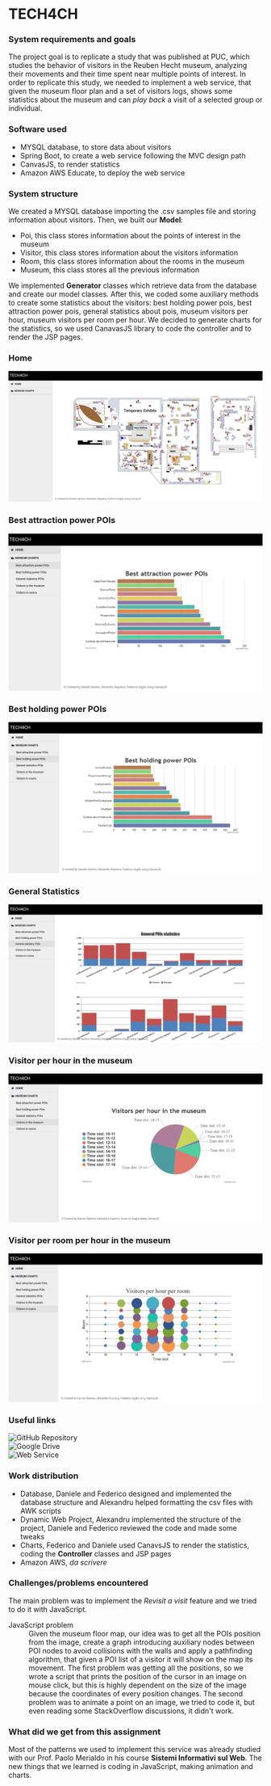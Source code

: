 # TECH4CH
### System requirements and goals
The project goal is to replicate a study that was published at PUC, which studies the behavior of visitors in the Reuben Hecht museum, analyzing their movements and their time spent near multiple points of interest. In order to replicate this study, we needed to implement a web service, that given the museum floor plan and a set of visitors logs, shows some statistics about the museum and can *play back* a visit of a selected group or individual.
### Software used
* MYSQL database, to store data about visitors
* Spring Boot, to create a web service following the MVC design path
* CanvasJS, to render statistics
* Amazon AWS Educate, to deploy the web service
### System structure
We created a MYSQL database importing the .csv samples file and storing information about visitors. Then, we built our **Model**:
* Poi, this class stores information about the points of interest in the museum
* Visitor, this class stores information about the visitors information
* Room, this class stores information about the rooms in the museum
* Museum, this class stores all the previous information

We implemented **Generator** classes which retrieve data from the database and create our model classes. After this, we coded some auxiliary methods to create some statistics about the visitors: best holding power pois, best attraction power pois, general statistics about pois, museum visitors per hour, museum visitors per room per hour.
We decided to generate charts for the statistics, so we used CanavasJS library to code the controller and to render the JSP pages.
### Home
![Home](/readme_images/home.png)
### Best attraction power POIs
![Best attraction power POIs](/readme_images/bestAttraction.png)
### Best holding power POIs
![Best holding power POIs](/readme_images/bestHolding.png)
### General Statistics
![General Statistics](/readme_images/generalStats.png)
### Visitor per hour in the museum
![Visitor per hour in the museum](/readme_images/vph.png)
### Visitor per room per hour in the museum
![Visitor per room per hour in the museum](/readme_images/vprh.png)

### Useful links
![GitHub Repository](https://github.com/alexandruRopotica/project-tech4ch)<br>
![Google Drive](https://drive.google.com/open?id=19QWEDkNJqjvCK_xBAprgXK5Eo-fnBnlB)<br>
![Web Service]()<br>
### Work distribution
* Database, Daniele and Federico designed and implemented the database structure and Alexandru helped formatting the csv files with AWK scripts
* Dynamic Web Project, Alexandru implemented the structure of the project, Daniele and Federico reviewed the code and made some tweaks
* Charts, Federico and Daniele used CanavsJS to render the statistics, coding the **Controller** classes and JSP pages
* Amazon AWS, *da scrivere*
### Challenges/problems encountered
The main problem was to implement the *Revisit a visit* feature and we tried to do it with JavaScript.
<dl>
<dt>JavaScript problem</dt>
<dd>Given the museum floor map, our idea was to get all the POIs position from the image, create a graph introducing auxiliary nodes between POI nodes to avoid collisions with the walls and apply a pathfinding algorithm, that given a POI list of a visitor it will show on the map its movement. The first problem was getting all the positions, so we wrote a script that prints the position of the cursor in an image on mouse click, but this is highly dependent on the size of the image because the coordinates of every position changes. The second problem was to animate a point on an image, we tried to code it, but even reading some StackOverflow discussions, it didn't work.</dd>
</dl>

### What did we get from this assignment
Most of the patterns we used to implement this service was already studied with our Prof. Paolo Merialdo in his course **Sistemi Informativi sul Web**. The new things that we learned is coding in JavaScript, making animation and charts.
